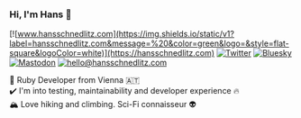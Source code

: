 ### Hi, I'm Hans :wave:

[![www.hansschnedlitz.com](https://img.shields.io/static/v1?label=hansschnedlitz.com&message=%20&color=green&logo=&style=flat-square&logoColor=white)](https://hansschnedlitz.com)
[![Twitter](https://img.shields.io/static/v1?label=Twitter&message=%20&color=blue&logo=Twitter&style=flat-square&logoColor=white)](https://twitter.com/hschnedlitz)
[![Bluesky](https://img.shields.io/static/v1?label=Bluesky&message=%20&color=0285FF&logo=Bluesky&style=flat-square&logoColor=white)](https://bsky.app/profile/hansschnedlitz.bsky.socia)
[![Mastodon](https://img.shields.io/static/v1?label=Mastodon&message=%20&color=6364ff&logo=Mastodon&style=flat-square&logoColor=white)](https://ruby.social/@hschne)
[![hello@hansschnedlitz.com](https://img.shields.io/static/v1?label=hello@hansschnedlitz.com&message=%20&color=6D4AFF&logo=protonmail&style=flat-square&logoColor=white)](mailto:hello@hansschnedlitz.com)
  
  
:gem: Ruby Developer from Vienna :austria:  
:heavy_check_mark: I'm into testing, maintainability and developer experience :fire:  
🏔️ Love hiking and climbing. Sci-Fi connaisseur 👽
